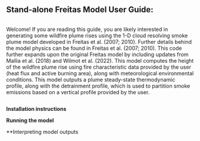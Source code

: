 <h2>Stand-alone Freitas Model User Guide:</h2>

<div style="overflow: hidden;">
    <p>Welcome! If you are reading this guide, you are likely interested in generating some wildfire plume rises using the 1-D cloud resolving smoke plume model 
    developed in Freitas et al. (2007; 2010). Further details behind the model physics can be found in Freitas et al. (2007; 2010). This code further expands 
    upon the original Freitas model by including updates from Mallia et al. (2018) and Wilmot et al. (2022). This model computes the height of the wildfire
    plume rise using fire characteristic data provided by the user (heat flux and active burning area), along with meteorological environmental conditions. This
    model outputs a plume steady-state thermodynamic profile, along with the detrainment profile, which is used to partition smoke emissions based on a vertical 
    profile provided by the user.</p>
  
</div>


**Installation instructions**



**Running the model**



**Interpreting model outputs
